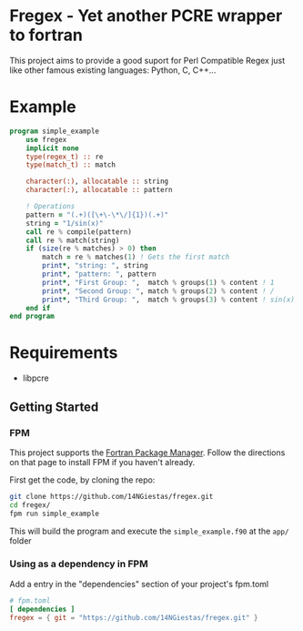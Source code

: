 # Fregex - Yet another PCRE wrapper to fortran

This project aims to provide a good suport for Perl Compatible Regex just like other 
famous existing languages: Python, C, C++...

# Example
```f90
program simple_example
    use fregex
    implicit none
    type(regex_t) :: re
    type(match_t) :: match

    character(:), allocatable :: string
    character(:), allocatable :: pattern

    ! Operations
    pattern = "(.+)([\+\-\*\/]{1})(.+)"
    string = "1/sin(x)"
    call re % compile(pattern)
    call re % match(string)
    if (size(re % matches) > 0) then
        match = re % matches(1) ! Gets the first match
        print*, "string: ", string
        print*, "pattern: ", pattern
        print*, "First Group: ",  match % groups(1) % content ! 1
        print*, "Second Group: ", match % groups(2) % content ! /
        print*, "Third Group: ",  match % groups(3) % content ! sin(x)
    end if
end program
```

# Requirements
- libpcre

## Getting Started
### FPM

This project supports the [Fortran Package Manager](https://github.com/fortran-lang/fpm). Follow the directions on that page to install FPM if you haven't already.

First get the code, by cloning the repo:

```sh
git clone https://github.com/14NGiestas/fregex.git
cd fregex/
fpm run simple_example
```

This will build the program and execute the `simple_example.f90` at the `app/` folder

### Using as a dependency in FPM

Add a entry in the "dependencies" section of your project's fpm.toml

```toml
# fpm.toml
[ dependencies ]
fregex = { git = "https://github.com/14NGiestas/fregex.git" }
```

